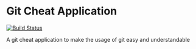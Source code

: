 # Git Cheat Application

[![Build Status](https://travis-ci.org/abdulfataiaka/gitcheat.svg?branch=develop)](https://travis-ci.org/abdulfataiaka/gitcheat)

A git cheat application to make the usage of git easy and understandable
